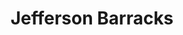 ---
title: Jefferson Barracks
tags: john
image: /files/Jefferson_Barracks/Jefferson_Barracks_2000.jpg
imageBase: Jefferson_Barracks
alt: Looking across the fields of headstones at Jefferson Barracks National Cemetery. 
width: 2000
height: 1333
imageDate: July 2018
location: St. Louis, MO 
camera: Canon T3i
metaDescription: Looking across the fields of headstones at Jefferson Barracks National Cemetery. 
---